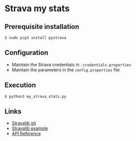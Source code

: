 # Strava my stats

## Prerequisite installation

```shell
$ sudo pip3 install pystrava
```

## Configuration

- Maintain the Strava credentials in `.credentials.properties`
- Maintain the parameters in the `config.properties` file

## Execution

```shell
$ python3 my_strava_stats.py
```

## Links
- [Stravalib git](https://github.com/hozn/stravalib)
- [Stravalib example](https://gist.github.com/piotr-kubica/7db70d2c8c3d1d2d13e98be9e3da39b8)
- [API Reference](https://pythonhosted.org/stravalib/api.html])
